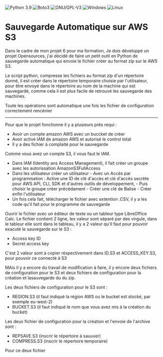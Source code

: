 ![Python 3.9](https://img.shields.io/badge/python-3.9%2B-green)
![Boto3](https://img.shields.io/badge/boto3-AWS_S3-yellow)
![GNU/GPL-V3](https://img.shields.io/badge/GNU-GPLv3-blue)
![Windows](https://img.shields.io/badge/Windows-Python)
![Linux](https://img.shields.io/badge/Linux-Python)

# Sauvegarde Automatique sur AWS S3

Dans le cadre de mon projet 6 pour ma formation, Je dois développé un projet Opensources, j'ai décidé de faire un petit outil en Python de sauvegarde automatique qui envoie le fichier créer au format zip sur le AWS S3.

Le script python, compresse les fichiers au format zip d'un répertoire donné, il est créer dans le répertoire temporaire choisie par l'utilisateur, pour être envoyé dans le répertoire au nom de la machine qui est sauvegardé, comme cela il est plus facile de retrouvé les sauvegarde des machines.

Toute les opérations sont automatique une fois les fichier de configuration correctement rencénier

_________________________________________________________________________________________________________________________________________________________________________________

Pour que le projet fonctionne il y a plusieurs près requi :

  - Avoir un compte amazon AWS avec un buccket de créer
  - Avoir activé IAM de amazon AWS et autorisé le control total
  - Il y a des fichier à complaité pour le sauvegarde

Comme vous avez un compte S3, il vous faut le IAM.

  - Dans IAM (Identity ans Access Management), il fait créer un groupe avec les autorissation AmazonS3FullAccess
  - Dans les utilisateur créer un utilisateur 
        - Avec un Accès par programmation : Active une ID de clé d'accès et clé d'accès secrète pour AWS API, CLI, SDK et d'autres outils de développement, 
        - Puis choisir le groupe créer précédament
        - Créer une clé de Balise
        - Créer enfin l'utilisateur
  - Un fois cela fait, télécharger le fichier avec extention .CSV, il y a les code qu'il fait pour le programme de sauvegarde

Ouvrir le fichier avec un éditeur de texte ou un tableur type LibreOffice Calc.
Le fichier contient 2 ligne, les valeur sont séparé par des virgule, dans le tableur elle sont dans le tableau, il y a 2 valeur qu'il faut pour pouvoir exacuté le sauvegarde sur le S3 :

  - Access key ID
  - Secret access key

C'est 2 valeur sont à copier réspectivement dans ID.S3 et ACCESS_KEY.S3, pour pouvoir ce connecté à S3

MAis il y a encore du travail de modification à faire, il y encore deux fichiers de configuration pour le S3 et deux fichiers de configuration pour la création et lasauvegarde du du zip.

Les deux fichiers de configuration pour le S3 sont :

  - REGION.S3 (il faut indiqué la région AWS ou le bucket est stocké, par exemple eu-west-2)
  - BUCKET.S3 (il faut indiqué le nom que vous avez mis à la création du bucket)

Les deux fichier de configuration pour la création et l'envoie de l'archive sont :

  - REPSAVE.S3 (inscrir le répertoire à sauuver)
  - COMPRESS.S3 (inscrir le répertoire temporaire)

Pour ce deux fichier 
